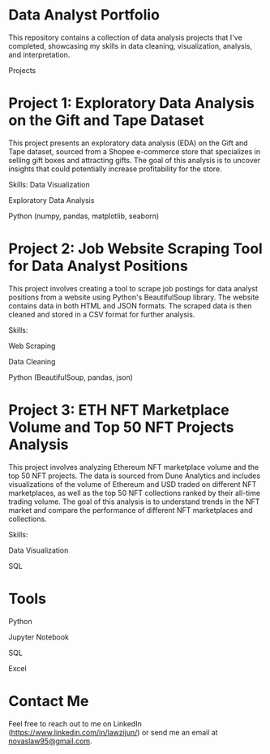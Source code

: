 # Data Analyst Portfolio
This repository contains a collection of data analysis projects that I've completed, showcasing my skills in data cleaning, visualization, analysis, and interpretation.

Projects

# Project 1: Exploratory Data Analysis on the Gift and Tape Dataset
This project presents an exploratory data analysis (EDA) on the Gift and Tape dataset, sourced from a Shopee e-commerce store that specializes in selling gift boxes and attracting gifts. The goal of this analysis is to uncover insights that could potentially increase profitability for the store.

Skills:
Data Visualization

Exploratory Data Analysis

Python (numpy, pandas, matplotlib, seaborn)

# Project 2: Job Website Scraping Tool for Data Analyst Positions
This project involves creating a tool to scrape job postings for data analyst positions from a website using Python's BeautifulSoup library. The website contains data in both HTML and JSON formats. The scraped data is then cleaned and stored in a CSV format for further analysis.

Skills:

Web Scraping

Data Cleaning

Python (BeautifulSoup, pandas, json)

# Project 3: ETH NFT Marketplace Volume and Top 50 NFT Projects Analysis
This project involves analyzing Ethereum NFT marketplace volume and the top 50 NFT projects. The data is sourced from Dune Analytics and includes visualizations of the volume of Ethereum and USD traded on different NFT marketplaces, as well as the top 50 NFT collections ranked by their all-time trading volume. The goal of this analysis is to understand trends in the NFT market and compare the performance of different NFT marketplaces and collections.

Skills:

Data Visualization

SQL

# Tools
Python

Jupyter Notebook

SQL

Excel

# Contact Me
Feel free to reach out to me on LinkedIn (https://www.linkedin.com/in/lawzijun/) or send me an email at novaslaw95@gmail.com.
